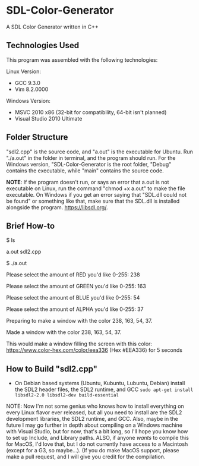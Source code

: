 # SDL-Color-Generator

A SDL Color Generator written in C++ 

## Technologies Used

This program was assembled with the following technologies:

Linux Version:
* GCC 9.3.0
* Vim 8.2.0000

Windows Version:
* MSVC 2010 x86 (32-bit for compatibility, 64-bit isn't planned)
* Visual Studio 2010 Ultimate

## Folder Structure

"sdl2.cpp" is the source code, and "a.out" is the executable for Ubuntu.  Run "./a.out" in the folder in terminal, and the program should run.  For the Windows version, "SDL-Color-Generator is the root folder, "Debug" contains the executable, while "main" contains the source code.  

**NOTE**: If the program doesn't run, or says an error that a.out is not executable on Linux, run the command "chmod +x a.out" to make the file executable.  On Windows if you get an error saying that "SDL.dll could not be found" or something like that, make sure that the SDL.dll is installed alongside the program.  https://libsdl.org/. 

## Brief How-to

$ ls

a.out  sdl2.cpp

$ ./a.out

Please select the amount of RED you'd like 0-255: 238

Please select the amount of GREEN you'd like 0-255: 163

Please select the amount of BLUE you'd like 0-255: 54

Please select the amount of ALPHA you'd like 0-255: 37

Preparing to make a window with the color 238, 163, 54, 37.

Made a window with the color 238, 163, 54, 37.

This would make a window filling the screen with this color: https://www.color-hex.com/color/eea336 (Hex #EEA336) for 5 seconds

## How to Build "sdl2.cpp"

* On Debian based systems (Ubuntu, Kubuntu, Lubuntu, Debian) install the SDL2 header files, the SDL2 runtime, and GCC  `sudo apt-get install libsdl2-2.0 libsdl2-dev build-essential`

NOTE: Now I'm not some genius who knows how to install everything on every Linux flavor ever released, but all you need to install are the SDL2 development libraries, the SDL2 runtime, and GCC.  Also, maybe in the future I may go further in depth about compiling on a Windows machine with Visual Studio, but for now, that's a bit long, so I'll hope you know how to set up Include, and Library paths.  ALSO, if anyone *wants* to compile this for MacOS, I'd love that, but I do not currently have access to a Macintosh (except for a G3, so maybe...). (If you do make MacOS support, please make a pull request, and I will give you credit for the compilation.  

